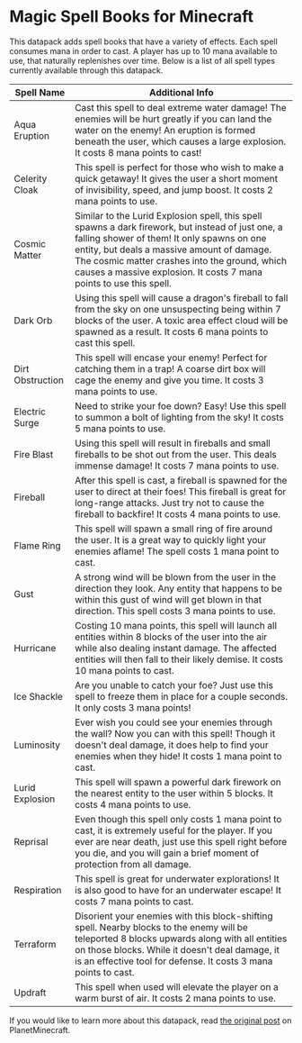 # Magic Spell Books for Minecraft

This datapack adds spell books that have a variety of effects. Each spell consumes mana in order to cast. A player has up to 10 mana available to use, that naturally replenishes over time. Below is a list of all spell types currently available through this datapack.

| Spell Name       | Additional Info                                                                                                                                                                                                                                                                                                        |
|------------------|------------------------------------------------------------------------------------------------------------------------------------------------------------------------------------------------------------------------------------------------------------------------------------------------------------------------|
| Aqua Eruption    | Cast this spell to deal extreme water damage! The enemies will be hurt greatly if you can land the water on the enemy! An eruption is formed beneath the user, which causes a large explosion. It costs 8 mana points to cast!                                                                                         |
| Celerity Cloak   | This spell is perfect for those who wish to make a quick getaway! It gives the user a short moment of invisibility, speed, and jump boost. It costs 2 mana points to use.                                                                                                                                              |
| Cosmic Matter    | Similar to the Lurid Explosion spell, this spell spawns a dark firework, but instead of just one, a falling shower of them! It only spawns on one entity, but deals a massive amount of damage. The cosmic matter crashes into the ground, which causes a massive explosion. It costs 7 mana points to use this spell. |
| Dark Orb         | Using this spell will cause a dragon's fireball to fall from the sky on one unsuspecting being within 7 blocks of the user. A toxic area effect cloud will be spawned as a result. It costs 6 mana points to cast this spell.                                                                                          |
| Dirt Obstruction | This spell will encase your enemy! Perfect for catching them in a trap! A coarse dirt box will cage the enemy and give you time. It costs 3 mana points to use.                                                                                                                                                        |
| Electric Surge   | Need to strike your foe down? Easy! Use this spell to summon a bolt of lighting from the sky! It costs 5 mana points to use.                                                                                                                                                                                           |
| Fire Blast       | Using this spell will result in fireballs and small fireballs to be shot out from the user. This deals immense damage! It costs 7 mana points to use.                                                                                                                                                                  |
| Fireball         | After this spell is cast, a fireball is spawned for the user to direct at their foes! This fireball is great for long-range attacks. Just try not to cause the fireball to backfire! It costs 4 mana points to use.                                                                                                    |
| Flame Ring       | This spell will spawn a small ring of fire around the user. It is a great way to quickly light your enemies aflame! The spell costs 1 mana point to cast.                                                                                                                                                              |
| Gust             | A strong wind will be blown from the user in the direction they look. Any entity that happens to be within this gust of wind will get blown in that direction. This spell costs 3 mana points to use.                                                                                                                  |
| Hurricane        | Costing 10 mana points, this spell will launch all entities within 8 blocks of the user into the air while also dealing instant damage. The affected entities will then fall to their likely demise. It costs 10 mana points to cast.                                                                                  |
| Ice Shackle      | Are you unable to catch your foe? Just use this spell to freeze them in place for a couple seconds. It only costs 3 mana points!                                                                                                                                                                                       |
| Luminosity       | Ever wish you could see your enemies through the wall? Now you can with this spell! Though it doesn't deal damage, it does help to find your enemies when they hide! It costs 1 mana point to cast.                                                                                                                    |
| Lurid Explosion  | This spell will spawn a powerful dark firework on the nearest entity to the user within 5 blocks. It costs 4 mana points to use.                                                                                                                                                                                       |
| Reprisal         | Even though this spell only costs 1 mana point to cast, it is extremely useful for the player. If you ever are near death, just use this spell right before you die, and you will gain a brief moment of protection from all damage.                                                                                   |
| Respiration      | This spell is great for underwater explorations! It is also good to have for an underwater escape! It costs 7 mana points to cast.                                                                                                                                                                                     |
| Terraform        | Disorient your enemies with this block-shifting spell. Nearby blocks to the enemy will be teleported 8 blocks upwards along with all entities on those blocks. While it doesn't deal damage, it is an effective tool for defense. It costs 3 mana points to cast.                                                      |
| Updraft          | This spell when used will elevate the player on a warm burst of air. It costs 2 mana points to use.                                                                                                                                                                                                                    |

If you would like to learn more about this datapack, read [the original post](https://www.planetminecraft.com/data-pack/magic-spell-books-version-ii-function-command-creation/) on PlanetMinecraft.